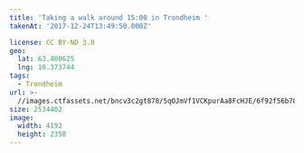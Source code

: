 ```yaml
---
title: 'Taking a walk around 15:00 in Trondheim '
takenAt: '2017-12-24T13:49:50.000Z'

license: CC BY-ND 3.0
geo:
  lat: 63.400625
  lng: 10.373744
tags:
  - Trondheim
url: >-
  //images.ctfassets.net/bncv3c2gt878/5qOJmVf1VCKpurAa8FcHJE/6f92f56b78277df6d81d40b2520899c4/taking-a-walk-around-1500-in-trondheim_38385593015_o
size: 2534402
image:
  width: 4192
  height: 2358
---
```

